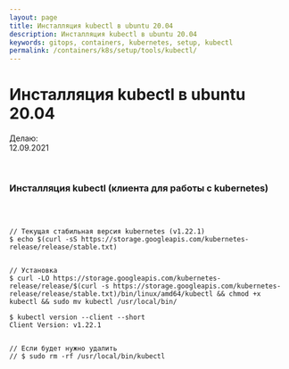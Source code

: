 ```yaml
---
layout: page
title: Инсталляция kubectl в ubuntu 20.04
description: Инсталляция kubectl в ubuntu 20.04
keywords: gitops, containers, kubernetes, setup, kubectl
permalink: /containers/k8s/setup/tools/kubectl/
---
```


# Инсталляция kubectl в ubuntu 20.04

Делаю:  
12.09.2021

<br/>

### Инсталляция kubectl (клиента для работы с kubernetes)

<br/>

```shell

// Текущая стабильная версия kubernetes (v1.22.1)
$ echo $(curl -sS https://storage.googleapis.com/kubernetes-release/release/stable.txt)


// Установка
$ curl -LO https://storage.googleapis.com/kubernetes-release/release/$(curl -s https://storage.googleapis.com/kubernetes-release/release/stable.txt)/bin/linux/amd64/kubectl && chmod +x kubectl && sudo mv kubectl /usr/local/bin/

$ kubectl version --client --short
Client Version: v1.22.1


// Если будет нужно удалить
// $ sudo rm -rf /usr/local/bin/kubectl

```
